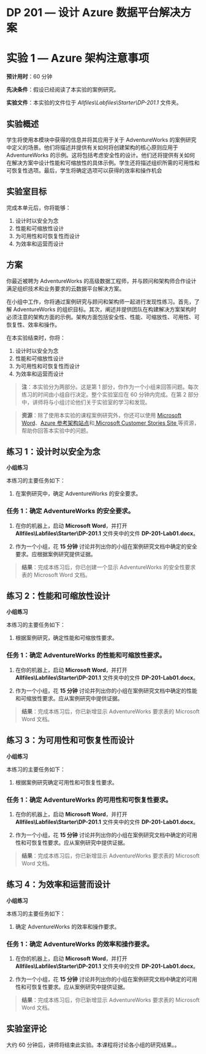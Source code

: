 ﻿---
lab:
    title: 'Azure 架构注意事项'
    module: '模块 1:Azure 架构注意事项'
---

# DP 201 — 设计 Azure 数据平台解决方案
# 实验 1 — Azure 架构注意事项

**预计用时**：60 分钟

**先决条件**：假设已经阅读了本实验的案例研究。

**实验文件**：本实验的文件位于 _Allfiles\Labfiles\Starter\DP-201.1_ 文件夹。

## 实验概述

学生将使用本模块中获得的信息并将其应用于关于 AdventureWorks 的案例研究中定义的场景。他们将描述并提供有关如何将创建架构的核心原则应用于 AdventureWorks 的示例。这将包括考虑安全性的设计。他们还将提供有关如何在解决方案中设计性能和可缩放性的具体示例。学生还将描述组织所需的可用性和可恢复性选项。最后，学生将确定选项可以获得的效率和操作机会

## 实验室目标
  
完成本单元后，你将能够：

1. 设计时以安全为念
2. 性能和可缩放性设计
3. 为可用性和可恢复性而设计
4. 为效率和运营而设计

## 方案
  
你最近被聘为 AdventureWorks 的高级数据工程师，并与顾问和架构师合作设计满足组织技术和业务要求的云数据平台解决方案。

在小组中工作，你将通过案例研究与顾问和架构师一起进行发现性练习。首先，了解 AdventureWorks 的组织目标。其次，阐述并提供团队在构建解决方案架构时必须注意的架构方面的示例。架构方面包括安全性、性能、可缩放性、可用性、可恢复性、效率和操作。

在本实验结束时，你将：

1. 设计时以安全为念
2. 性能和可缩放性设计
3. 为可用性和可恢复性而设计
4. 为效率和运营而设计

>**注**：本实验分为两部分。这是第 1 部分，你作为一个小组来回答问题。每次练习的时间由小组自行决定。整个实验室应在 60 分钟内完成。在第 2 部分中，讲师将与小组讨论他们关于实验室的学习和发现。

>**资源**：除了使用本实验的课程案例研究外，你还可以使用 [Microsoft Word](https://docs.microsoft.com)、[Azure 参考架构站点](https://docs.microsoft.com/zh-cn/azure/architecture/reference-architectures/)和[ Microsoft Customer Stories Site ](https://customers.microsoft.com/)等资源，帮助你回答本实验中的问题。 

## 练习 1：设计时以安全为念

**小组练习**
  
本练习的主要任务如下：

1. 在案例研究中，确定 AdventureWorks 的安全要求。

### 任务 1：确定 AdventureWorks 的安全要求。

1. 在你的机器上，启动 **Microsoft Word**，并打开 **Allfiles\Labfiles\Starter\DP-201.1** 文件夹中的文件 **DP-201-Lab01.docx**。

1. 作为一个小组，花 **15 分钟** 讨论并列出你的小组在案例研究文档中确定的安全要求。应根据案例研究提供证据。

> **结果**：完成本练习后，你已创建一个显示 AdventureWorks 的安全性要求表的 Microsoft Word 文档。

## 练习 2：性能和可缩放性设计
  
**小组练习**
  
本练习的主要任务如下：

1. 根据案例研究，确定性能和可缩放性要求。

### 任务 1：确定 AdventureWorks 的性能和可缩放性要求。

1. 在你的机器上，启动 **Microsoft Word**，并打开 **Allfiles\Labfiles\Starter\DP-201.1** 文件夹中的文件 **DP-201-Lab01.docx**。

1. 作为一个小组，花 **15 分钟** 讨论并列出你的小组在案例研究文档中确定的性能和可缩放性要求。应从案例研究中提供证据。

> **结果**：完成本练习后，你已新增显示 AdventureWorks 要求表的 Microsoft Word 文档。

## 练习 3：为可用性和可恢复性而设计
  
**小组练习**
  
本练习的主要任务如下：

1. 根据案例研究确定可用性和可恢复性要求。

### 任务 1：确定 AdventureWorks 的可用性和可恢复性要求。

1. 在你的机器上，启动 **Microsoft Word**，并打开 **Allfiles\Labfiles\Starter\DP-201.1** 文件夹中的文件 **DP-201-Lab01.docx**。

1. 作为一个小组，花 **15 分钟** 讨论并列出你的小组在案例研究文档中确定的可用性和可恢复性要求。应从案例研究中提供证据。

> **结果**：完成本练习后，你已新增显示 AdventureWorks 要求表的 Microsoft Word 文档。

## 练习 4：为效率和运营而设计
  
**小组练习**
  
本练习的主要任务如下：

1. 确定 AdventureWorks 的效率和操作要求。

### 任务 1：确定 AdventureWorks 的效率和操作要求。

1. 在你的机器上，启动 **Microsoft Word**，并打开 **Allfiles\Labfiles\Starter\DP-201.1** 文件夹中的文件 **DP-201-Lab01.docx**。

1. 作为一个小组，花 **15 分钟** 讨论并列出你的小组在案例研究文档中确定的可用性和可恢复性要求。应从案例研究中提供证据。

> **结果**：完成本练习后，你已新增显示 AdventureWorks 要求表的 Microsoft Word 文档。

## 实验室评论

大约 60 分钟后，讲师将结束此实验。本课程将讨论各小组的研究结果。。